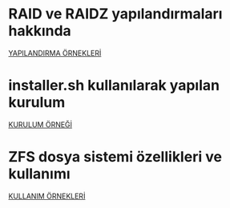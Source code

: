 # RAID ve RAIDZ yapılandırmaları hakkında
[YAPILANDIRMA ÖRNEKLERİ](https://yasinkarabulak.com/tr/gnu-linux/dosyasistemi/debian-kok-dosya-sistemi-olarak-zfs/)

# installer.sh kullanılarak yapılan kurulum
[KURULUM ÖRNEĞİ](https://yasinkarabulak.com/tr/gnu-linux/dosyasistemi/debian-bullseye-zfs-dosya-sistemine-kurulumu/)

# ZFS dosya sistemi özellikleri ve kullanımı
[KULLANIM ÖRNEKLERİ](https://yasinkarabulak.com/tr/gnu-linux/dosyasistemi/debian-gnu-linux-ile-zfs-kullanimi/)
